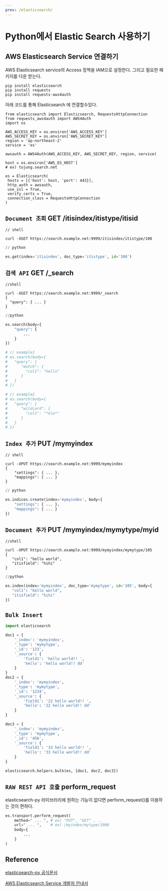 ```yaml
---
prev: /elasticsearch/
---
```

# Python에서 Elastic Search 사용하기 

## AWS Elasticsearch Service 연결하기 

AWS Elasticsearch service의 Access 정책을 IAM으로 설정한다. 그리고 필요한 패키지를 다운 받는다. 

```
pip install elasticsearch
pip install requests
pip install requests-aws4auth
```

아래 코드를 통해 Elasticsearch 에 연결할수있다.

```
from elasticsearch import Elasticsearch, RequestsHttpConnection
from requests_aws4auth import AWS4Auth
import os 

AWS_ACCESS_KEY = os.environ['AWS_ACCESS_KEY']
AWS_SECRET_KEY = os.environ['AWS_SECRET_KEY']
region = 'ap-northeast-2'
service = 'es'

awsauth = AWS4Auth(AWS_ACCESS_KEY, AWS_SECRET_KEY, region, service)

host = os.environ['AWS_ES_HOST']
# ex) tojung.search.net

es = Elasticsearch(
 hosts = [{'host': host, 'port': 443}],
 http_auth = awsauth,
 use_ssl = True,
 verify_certs = True,
 connection_class = RequestsHttpConnection
)
```

## `Document 조회` GET /itisindex/itistype/itisid

```shell
// shell 

curl -XGET https://search.example.net:9999/itisindex/itistype/100
```

```python
// python 

es.get(index='itisindex', doc_type='itistype', id='100')
```

## `검색 API` GET /_search

```shell
//shell

curl -XGET https://search.example.net:9999/_search
{
  "query": { ... }
}
```

```python
//python 

es.search(body={  
    "query": {
        ...
    }
})

# // example1 
# es.search(body={ 
#   "query": {
#      "match": {
#        "col1": "hello"         
#      }   
#   }   
# })

# // example2 
# es.search(body={ 
#   "query": {
#      "wildcard": {
#        "col1": "*elo*"         
#      }   
#   }   
# })
```

## `Index 추가` PUT /mymyindex 
```shell
// shell

curl -XPUT https://search.example.net:9999/mymyindex
{
    "settings": { ... }, 
    "mappings": { ... }
}
```
```python
// python 

es.indices.create(index='mymyindex', body={
    "settings": { ... }, 
    "mappings": { ... }
})
```
## `Document 추가` PUT /mymyindex/mymytype/myid
```shell
//shell 

curl -XPUT https://search.example.net:9999/mymyindex/mymytype/105
{
   "col1": "hello world",
   "itisfield": "hihi"
}
```

```python
//python 

es.index(index='mymyindex', doc_type='mymytype', id='105', body={ 
   "col1": "hello world",
   "itisfield": "hihi" 
})
```

## `Bulk Insert` 

```python
import elasticsearch

doc1 = {
    '_index': 'mymyindex',
    '_type': 'mymytype',
    '_id': '123',
    '_source': {
        'field1': 'hello world!! ',
        'hello': 'hello world!! dd'
    }
}
doc2 = {
    '_index': 'mymyindex',
    '_type': 'mymytype',
    '_id': '1234',
    '_source': {
        'field1': '22 hello world!! ',
        'hello': '22 hello world!! dd'
    }
}

doc3 = {
    '_index': 'mymyindex',
    '_type': 'mymytype',
    '_id': '456',
    '_source': {
        'field1': '33 hello world!! ',
        'hello': '33 hello world!! dd'
    }
}

elasticsearch.helpers.bulk(es, [doc1, doc2, doc3])
```

## `RAW REST API 호출` perform_request

elasticsearch-py 라이브러리에 원하는 기능이 없다면 perform_request()를 이용하는 것이 편하다. 

```python
es.transport.perform_request(
    method=" ... ", # ex) "PUT", "GET" , ..
    url=" ... ",    # ex) /myindex/mytype/1000
    body={
        ...
    }
)
```

## Reference

[elasticsearch-py 공식문서](https://elasticsearch-py.readthedocs.io/en/master/api.html#elasticsearch)

[AWS Elasticsearch Service 개발자 안내서](https://docs.aws.amazon.com/ko_kr/elasticsearch-service/latest/developerguide/es-indexing-programmatic.html)
